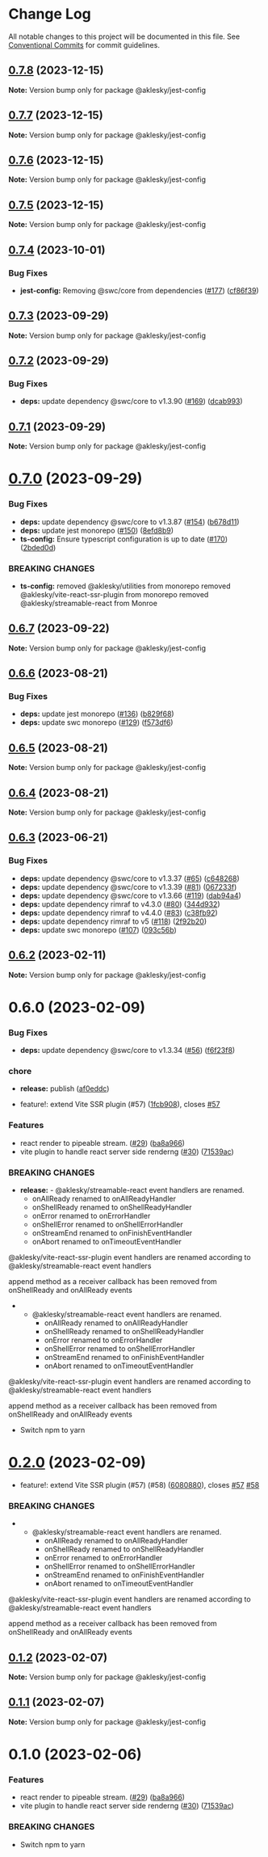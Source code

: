 # Change Log

All notable changes to this project will be documented in this file.
See [Conventional Commits](https://conventionalcommits.org) for commit guidelines.

## [0.7.8](https://github.com/aklesky/node-workspace/compare/v0.7.7...v0.7.8) (2023-12-15)

**Note:** Version bump only for package @aklesky/jest-config





## [0.7.7](https://github.com/aklesky/node-workspace/compare/v0.7.6...v0.7.7) (2023-12-15)

**Note:** Version bump only for package @aklesky/jest-config





## [0.7.6](https://github.com/aklesky/node-workspace/compare/v0.7.5...v0.7.6) (2023-12-15)

**Note:** Version bump only for package @aklesky/jest-config





## [0.7.5](https://github.com/aklesky/node-workspace/compare/v0.7.4...v0.7.5) (2023-12-15)

**Note:** Version bump only for package @aklesky/jest-config





## [0.7.4](https://github.com/aklesky/node-workspace/compare/v0.7.3...v0.7.4) (2023-10-01)


### Bug Fixes

* **jest-config:** Removing @swc/core from dependencies ([#177](https://github.com/aklesky/node-workspace/issues/177)) ([cf86f39](https://github.com/aklesky/node-workspace/commit/cf86f397161f307d939b4cbc2c8660fd7b6ca41a))





## [0.7.3](https://github.com/aklesky/node-workspace/compare/v0.7.2...v0.7.3) (2023-09-29)

**Note:** Version bump only for package @aklesky/jest-config





## [0.7.2](https://github.com/aklesky/node-workspace/compare/v0.7.1...v0.7.2) (2023-09-29)


### Bug Fixes

* **deps:** update dependency @swc/core to v1.3.90 ([#169](https://github.com/aklesky/node-workspace/issues/169)) ([dcab993](https://github.com/aklesky/node-workspace/commit/dcab99383f1b161421000f6eb18700204ae1bb91))





## [0.7.1](https://github.com/aklesky/node-workspace/compare/v0.7.0...v0.7.1) (2023-09-29)

**Note:** Version bump only for package @aklesky/jest-config





# [0.7.0](https://github.com/aklesky/node-workspace/compare/v0.6.7...v0.7.0) (2023-09-29)


### Bug Fixes

* **deps:** update dependency @swc/core to v1.3.87 ([#154](https://github.com/aklesky/node-workspace/issues/154)) ([b678d11](https://github.com/aklesky/node-workspace/commit/b678d11aa0903186fe318dba5871c7fd5ef2a596))
* **deps:** update jest monorepo ([#150](https://github.com/aklesky/node-workspace/issues/150)) ([8efd8b9](https://github.com/aklesky/node-workspace/commit/8efd8b9d3566d37eae638f6c7768c11dfb546804))
* **ts-config:** Ensure typescript configuration is up to date ([#170](https://github.com/aklesky/node-workspace/issues/170)) ([2bded0d](https://github.com/aklesky/node-workspace/commit/2bded0ddc662cdab05e2dfd1f8d8980c8d13bbe5))


### BREAKING CHANGES

* **ts-config:** removed @aklesky/utilities from monorepo
removed @aklesky/vite-react-ssr-plugin from monorepo
removed @aklesky/streamable-react from Monroe





## [0.6.7](https://github.com/aklesky/node-workspace/compare/v0.6.6...v0.6.7) (2023-09-22)

**Note:** Version bump only for package @aklesky/jest-config





## [0.6.6](https://github.com/aklesky/node-workspace/compare/v0.6.5...v0.6.6) (2023-08-21)


### Bug Fixes

* **deps:** update jest monorepo ([#136](https://github.com/aklesky/node-workspace/issues/136)) ([b829f68](https://github.com/aklesky/node-workspace/commit/b829f6883e0fc1e479a7c0f525ea752c06479b5e))
* **deps:** update swc monorepo ([#129](https://github.com/aklesky/node-workspace/issues/129)) ([f573df6](https://github.com/aklesky/node-workspace/commit/f573df61a1c08752611767759ecbf82e862c4e2b))





## [0.6.5](https://github.com/aklesky/node-workspace/compare/v0.6.4...v0.6.5) (2023-08-21)

**Note:** Version bump only for package @aklesky/jest-config





## [0.6.4](https://github.com/aklesky/node-workspace/compare/v0.6.3...v0.6.4) (2023-08-21)

**Note:** Version bump only for package @aklesky/jest-config





## [0.6.3](https://github.com/aklesky/node-workspace/compare/v0.6.2...v0.6.3) (2023-06-21)


### Bug Fixes

* **deps:** update dependency @swc/core to v1.3.37 ([#65](https://github.com/aklesky/node-workspace/issues/65)) ([c648268](https://github.com/aklesky/node-workspace/commit/c648268794ab7047c7cac3c8903d7abe12ad7dc1))
* **deps:** update dependency @swc/core to v1.3.39 ([#81](https://github.com/aklesky/node-workspace/issues/81)) ([067233f](https://github.com/aklesky/node-workspace/commit/067233f009e2a0bf3e72179f5469cdfc9fd95cb5))
* **deps:** update dependency @swc/core to v1.3.66 ([#119](https://github.com/aklesky/node-workspace/issues/119)) ([dab94a4](https://github.com/aklesky/node-workspace/commit/dab94a46d53e964b26d6794e03aae5b3c0e124a0))
* **deps:** update dependency rimraf to v4.3.0 ([#80](https://github.com/aklesky/node-workspace/issues/80)) ([344d932](https://github.com/aklesky/node-workspace/commit/344d93248e0e859b527ff147c035abb5d4756e52))
* **deps:** update dependency rimraf to v4.4.0 ([#83](https://github.com/aklesky/node-workspace/issues/83)) ([c38fb92](https://github.com/aklesky/node-workspace/commit/c38fb92be45f5d57c9567c455c40cd7217f8d71b))
* **deps:** update dependency rimraf to v5 ([#118](https://github.com/aklesky/node-workspace/issues/118)) ([2f92b20](https://github.com/aklesky/node-workspace/commit/2f92b20c86e95d54d8227da9d0ffd997aecb0bcf))
* **deps:** update swc monorepo ([#107](https://github.com/aklesky/node-workspace/issues/107)) ([093c56b](https://github.com/aklesky/node-workspace/commit/093c56bd47575ba17eaed68c0b732529d6ac97c7))





## [0.6.2](https://github.com/aklesky/node-workspace/compare/v0.6.1...v0.6.2) (2023-02-11)

**Note:** Version bump only for package @aklesky/jest-config





# 0.6.0 (2023-02-09)


### Bug Fixes

* **deps:** update dependency @swc/core to v1.3.34 ([#56](https://github.com/aklesky/node-workspace/issues/56)) ([f6f23f8](https://github.com/aklesky/node-workspace/commit/f6f23f8b6f47da7a78bb09279224d4a8f5a325cb))


### chore

* **release:** publish ([af0eddc](https://github.com/aklesky/node-workspace/commit/af0eddc95d352b20e10d4c944e547cf600a671ac))


* feature!: extend Vite SSR plugin (#57) ([1fcb908](https://github.com/aklesky/node-workspace/commit/1fcb908beee616f5da1e340ee93569ee7256a7e2)), closes [#57](https://github.com/aklesky/node-workspace/issues/57)


### Features

* react render to pipeable stream. ([#29](https://github.com/aklesky/node-workspace/issues/29)) ([ba8a966](https://github.com/aklesky/node-workspace/commit/ba8a9667b25c7b6fa37d8421a053387256b5fae2))
* vite plugin to handle react server side renderng ([#30](https://github.com/aklesky/node-workspace/issues/30)) ([71539ac](https://github.com/aklesky/node-workspace/commit/71539ac9390b9a3e058d8c007e9d21b6cfd4a64f))


### BREAKING CHANGES

* **release:** - @aklesky/streamable-react event handlers are renamed.
	- onAllReady renamed to onAllReadyHandler
	- onShellReady renamed to onShellReadyHandler
	- onError renamed to onErrorHandler
	- onShellError  renamed to onShellErrorHandler
	- onStreamEnd renamed to onFinishEventHandler
	- onAbort renamed to onTimeoutEventHandler

@aklesky/vite-react-ssr-plugin event handlers are renamed according to
@aklesky/streamable-react event handlers

append method as a receiver callback has been removed from onShellReady and onAllReady events
* - @aklesky/streamable-react event handlers are renamed.
	- onAllReady renamed to onAllReadyHandler
	- onShellReady renamed to onShellReadyHandler
	- onError renamed to onErrorHandler
	- onShellError  renamed to onShellErrorHandler
	- onStreamEnd renamed to onFinishEventHandler
	- onAbort renamed to onTimeoutEventHandler

@aklesky/vite-react-ssr-plugin event handlers are renamed according to
@aklesky/streamable-react event handlers

append method as a receiver callback has been removed from onShellReady and onAllReady events
* Switch npm to yarn





# [0.2.0](https://github.com/aklesky/node-workspace/compare/@aklesky/jest-config@0.1.2...@aklesky/jest-config@0.2.0) (2023-02-09)


* feature!: extend Vite SSR plugin (#57) (#58) ([6080880](https://github.com/aklesky/node-workspace/commit/60808805a402cbcd09b36f7a7ef12113727f581b)), closes [#57](https://github.com/aklesky/node-workspace/issues/57) [#58](https://github.com/aklesky/node-workspace/issues/58)


### BREAKING CHANGES

* - @aklesky/streamable-react event handlers are renamed.
	- onAllReady renamed to onAllReadyHandler
	- onShellReady renamed to onShellReadyHandler
	- onError renamed to onErrorHandler
	- onShellError  renamed to onShellErrorHandler
	- onStreamEnd renamed to onFinishEventHandler
	- onAbort renamed to onTimeoutEventHandler

@aklesky/vite-react-ssr-plugin event handlers are renamed according to
@aklesky/streamable-react event handlers

append method as a receiver callback has been removed from onShellReady and onAllReady events





## [0.1.2](https://github.com/aklesky/node-workspace/compare/@aklesky/jest-config@0.1.1...@aklesky/jest-config@0.1.2) (2023-02-07)

**Note:** Version bump only for package @aklesky/jest-config





## [0.1.1](https://github.com/aklesky/node-workspace/compare/@aklesky/jest-config@0.1.0...@aklesky/jest-config@0.1.1) (2023-02-07)

**Note:** Version bump only for package @aklesky/jest-config





# 0.1.0 (2023-02-06)


### Features

* react render to pipeable stream. ([#29](https://github.com/aklesky/node-workspace/issues/29)) ([ba8a966](https://github.com/aklesky/node-workspace/commit/ba8a9667b25c7b6fa37d8421a053387256b5fae2))
* vite plugin to handle react server side renderng ([#30](https://github.com/aklesky/node-workspace/issues/30)) ([71539ac](https://github.com/aklesky/node-workspace/commit/71539ac9390b9a3e058d8c007e9d21b6cfd4a64f))


### BREAKING CHANGES

* Switch npm to yarn

